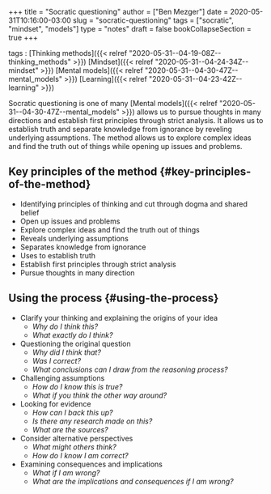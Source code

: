 +++
title = "Socratic questioning"
author = ["Ben Mezger"]
date = 2020-05-31T10:16:00-03:00
slug = "socratic-questioning"
tags = ["socratic", "mindset", "models"]
type = "notes"
draft = false
bookCollapseSection = true
+++

tags
: [Thinking methods]({{< relref "2020-05-31--04-19-08Z--thinking_methods" >}}) [Mindset]({{< relref "2020-05-31--04-24-34Z--mindset" >}}) [Mental models]({{< relref "2020-05-31--04-30-47Z--mental_models" >}}) [Learning]({{< relref "2020-05-31--04-23-42Z--learning" >}})

Socratic questioning is one of many [Mental models]({{< relref "2020-05-31--04-30-47Z--mental_models" >}}) allows us to pursue thoughts
in many directions and establish first principles through strict analysis. It
allows us to establish truth and separate knowledge from ignorance by reveling
underlying assumptions. The method allows us to explore complex ideas and find
the truth out of things while opening up issues and problems.

## Key principles of the method {#key-principles-of-the-method}

- Identifying principles of thinking and cut through dogma and shared belief
- Open up issues and problems
- Explore complex ideas and find the truth out of things
- Reveals underlying assumptions
- Separates knowledge from ignorance
- Uses to establish truth
- Establish first principles through strict analysis
- Pursue thoughts in many direction

## Using the process {#using-the-process}

- Clarify your thinking and explaining the origins of your idea
  - _Why do I think this?_
  - _What exactly do I think?_
- Questioning the original question
  - _Why did I think that?_
  - _Was I correct?_
  - _What conclusions can I draw from the reasoning process?_
- Challenging assumptions
  - _How do I know this is true?_
  - _What if you think the other way around?_
- Looking for evidence
  - _How can I back this up?_
  - _Is there any research made on this?_
  - _What are the sources?_
- Consider alternative perspectives
  - _What might others think?_
  - _How do I know I am correct?_
- Examining consequences and implications
  - _What if I am wrong?_
  - _What are the implications and consequences if I am wrong?_
